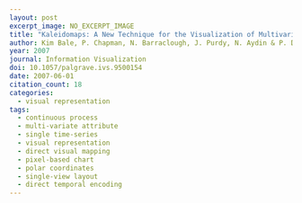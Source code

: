 ```yaml
---
layout: post
excerpt_image: NO_EXCERPT_IMAGE
title: "Kaleidomaps: A New Technique for the Visualization of Multivariate Time-Series Data"
author: Kim Bale, P. Chapman, N. Barraclough, J. Purdy, N. Aydin & P. Dark
year: 2007
journal: Information Visualization
doi: 10.1057/palgrave.ivs.9500154
date: 2007-06-01
citation_count: 18
categories:
  - visual representation
tags:
  - continuous process
  - multi-variate attribute
  - single time-series
  - visual representation
  - direct visual mapping
  - pixel-based chart
  - polar coordinates
  - single-view layout
  - direct temporal encoding
---
```

